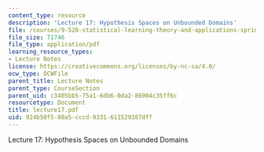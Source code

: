```yaml
---
content_type: resource
description: 'Lecture 17: Hypothesis Spaces on Unbounded Domains'
file: /courses/9-520-statistical-learning-theory-and-applications-spring-2003/924b50f500a5cccd9331611529387dff_lecture17.pdf
file_size: 71746
file_type: application/pdf
learning_resource_types:
- Lecture Notes
license: https://creativecommons.org/licenses/by-nc-sa/4.0/
ocw_type: OCWFile
parent_title: Lecture Notes
parent_type: CourseSection
parent_uid: c3405bb5-75a1-6db6-0da2-86904c35ff6c
resourcetype: Document
title: lecture17.pdf
uid: 924b50f5-00a5-cccd-9331-611529387dff
---
```

Lecture 17: Hypothesis Spaces on Unbounded Domains